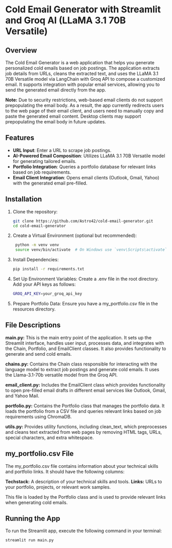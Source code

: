 # Cold Email Generator with Streamlit and Groq AI (LLaMA 3.1 70B Versatile)

## Overview

The Cold Email Generator is a web application that helps you generate personalized cold emails based on job postings. The application extracts job details from URLs, cleans the extracted text, and uses the LLaMA 3.1 70B Versatile model via LangChain with Groq API to compose a customized email. It supports integration with popular email services, allowing you to send the generated email directly from the app.


**Note:** Due to security restrictions, web-based email clients do not support prepopulating the email body. As a result, the app currently redirects users to the web page of their email client, and users need to manually copy and paste the generated email content. Desktop clients may support prepopulating the email body in future updates.

## Features

- **URL Input**: Enter a URL to scrape job postings.
- **AI-Powered Email Composition**: Utilizes LLaMA 3.1 70B Versatile model for generating tailored emails.
- **Portfolio Integration**: Queries a portfolio database for relevant links based on job requirements.
- **Email Client Integration**: Opens email clients (Outlook, Gmail, Yahoo) with the generated email pre-filled.

## Installation

1. Clone the repository:
   ```bash
   git clone https://github.com/Astro42/cold-email-generator.git
   cd cold-email-generator
   
2. Create a Virtual Environment (optional but recommended):
   ```bash
    python -m venv venv
    source venv/bin/activate  # On Windows use `venv\Scripts\activate`

3. Install Dependencies:
   ```bash
   pip install -r requirements.txt
   
4. Set Up Environment Variables:
   Create a .env file in the root directory.
   Add your API keys as follows:
   ```bash  
   GROQ_API_KEY=your_groq_api_key

5. Prepare Portfolio Data:
   Ensure you have a my_portfolio.csv file in the resources directory.


## File Descriptions

**main.py:**  This is the main entry point of the application. It sets up the Streamlit interface, handles user input, processes data, and integrates with the Chain, Portfolio, and EmailClient classes. It also provides functionality to generate and send cold emails.

**chains.py:** Contains the Chain class responsible for interacting with the language model to extract job postings and generate cold emails. It uses the Llama-3.1-70b versatile model from the Groq API.

**email_client.py:** Includes the EmailClient class which provides functionality to open pre-filled email drafts in different email services like Outlook, Gmail, and Yahoo Mail.

**portfolio.py:** Contains the Portfolio class that manages the portfolio data. It loads the portfolio from a CSV file and queries relevant links based on job requirements using ChromaDB.

**utils.py:** Provides utility functions, including clean_text, which preprocesses and cleans text extracted from web pages by removing HTML tags, URLs, special characters, and extra whitespace.

## my_portfolio.csv File
The my_portfolio.csv file contains information about your technical skills and portfolio links. It should have the following columns:

**Techstack:** A description of your technical skills and tools.
**Links:** URLs to your portfolio, projects, or relevant work samples.

This file is loaded by the Portfolio class and is used to provide relevant links when generating cold emails.

## Running the App
To run the Streamlit app, execute the following command in your terminal:
```bash
streamlit run main.py
